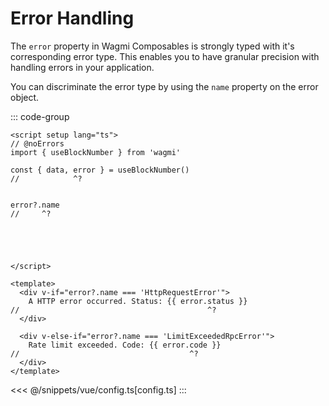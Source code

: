 # Error Handling

The `error` property in Wagmi Composables is strongly typed with it's corresponding error type. This enables you to have granular precision with handling errors in your application.

You can discriminate the error type by using the `name` property on the error object.

::: code-group
```vue twoslash [index.vue]
<script setup lang="ts">
// @noErrors
import { useBlockNumber } from 'wagmi'

const { data, error } = useBlockNumber()
//            ^?


error?.name
//     ^?





</script>

<template>
  <div v-if="error?.name === 'HttpRequestError'">
    A HTTP error occurred. Status: {{ error.status }}
//                                          ^?
  </div>

  <div v-else-if="error?.name === 'LimitExceededRpcError'">
    Rate limit exceeded. Code: {{ error.code }}
//                                      ^?
  </div>
</template>
```
<<< @/snippets/vue/config.ts[config.ts]
:::
